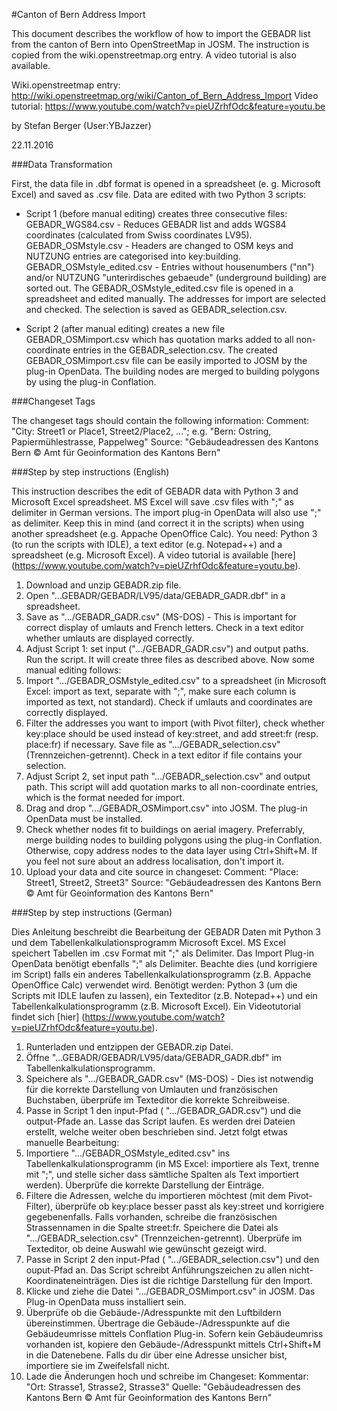 #Canton of Bern Address Import

This document describes the workflow of how to import the GEBADR list from the canton of Bern into OpenStreetMap in JOSM. The instruction is copied from the wiki.openstreetmap.org entry. A video tutorial is also available.

Wiki.openstreetmap entry: http://wiki.openstreetmap.org/wiki/Canton_of_Bern_Address_Import
Video tutorial: https://www.youtube.com/watch?v=pieUZrhfOdc&feature=youtu.be

by Stefan Berger (User:YBJazzer)

22.11.2016


###Data Transformation

First, the data file in .dbf format is opened in a spreadsheet (e. g. Microsoft Excel) and saved as .csv file. Data are edited with two Python 3 scripts: 

- Script 1 (before manual editing) creates three consecutive files: 
GEBADR_WGS84.csv - Reduces GEBADR list and adds WGS84 coordinates (calculated from Swiss coordinates LV95). 
GEBADR_OSMstyle.csv - Headers are changed to OSM keys and NUTZUNG entries are categorised into key:building. 
GEBADR_OSMstyle_edited.csv - Entries without housenumbers ("nn") and/or NUTZUNG "unterirdisches gebaeude" (underground building) are sorted out. 
The GEBADR_OSMstyle_edited.csv file is opened in a spreadsheet and edited manually. The addresses for import are selected and checked. The selection is saved as GEBADR_selection.csv. 

- Script 2 (after manual editing) creates a new file GEBADR_OSMimport.csv which has quotation marks added to all non-coordinate entries in the GEBADR_selection.csv. 
The created GEBADR_OSMimport.csv file can be easily imported to JOSM by the plug-in OpenData. The building nodes are merged to building polygons by using the plug-in Conflation. 

###Changeset Tags

The changeset tags should contain the following information:
Comment: "City: Street1 or Place1, Street2/Place2, ..."; e.g. "Bern: Ostring, Papiermühlestrasse, Pappelweg"
Source: "Gebäudeadressen des Kantons Bern © Amt für Geoinformation des Kantons Bern" 


###Step by step instructions (English)

This instruction describes the edit of GEBADR data with Python 3 and Microsoft Excel spreadsheet. MS Excel will save .csv files with ";" as delimiter in German versions. The import plug-in OpenData will also use ";" as delimiter. Keep this in mind (and correct it in the scripts) when using another spreadsheet (e.g. Appache OpenOffice Calc). 
You need: Python 3 (to run the scripts with IDLE), a text editor (e.g. Notepad++) and a spreadsheet (e.g. Microsoft Excel). 
A video tutorial is available [here] (https://www.youtube.com/watch?v=pieUZrhfOdc&feature=youtu.be). 

1. Download and unzip GEBADR.zip file. 
2. Open "...GEBADR/GEBADR/LV95/data/GEBADR_GADR.dbf" in a spreadsheet. 
3. Save as ".../GEBADR_GADR.csv" (MS-DOS) - This is important for correct display of umlauts and French letters. Check in a text editor whether umlauts are displayed correctly. 
4. Adjust Script 1: set input (".../GEBADR_GADR.csv") and output paths. Run the script. It will create three files as described above. 
Now some manual editing follows: 
5. Import ".../GEBADR_OSMstyle_edited.csv" to a spreadsheet (in Microsoft Excel: import as text, separate with ";", make sure each column is imported as text, not standard). Check if umlauts and coordinates are correctly displayed. 
6. Filter the addresses you want to import (with Pivot filter), check whether key:place should be used instead of key:street, and add street:fr (resp. place:fr) if necessary. Save file as ".../GEBADR_selection.csv" (Trennzeichen-getrennt). Check in a text editor if file contains your selection. 
7. Adjust Script 2, set input path ".../GEBADR_selection.csv" and output path. This script will add quotation marks to all non-coordinate entries, which is the format needed for import. 
8. Drag and drop ".../GEBADR_OSMimport.csv" into JOSM. The plug-in OpenData must be installed. 
9. Check whether nodes fit to buildings on aerial imagery. Preferrably, merge building nodes to building polygons using the plug-in Conflation. Otherwise, copy address nodes to the data layer using Ctrl+Shift+M. If you feel not sure about an address localisation, don't import it. 
10. Upload your data and cite source in changeset: 
Comment: "Place: Street1, Street2, Street3" 
Source: "Gebäudeadressen des Kantons Bern © Amt für Geoinformation des Kantons Bern" 


###Step by step instructions (German)

Dies Anleitung beschreibt die Bearbeitung der GEBADR Daten mit Python 3 und dem Tabellenkalkulationsprogramm Microsoft Excel. MS Excel speichert Tabellen im .csv Format mit ";" als Delimiter. Das Import Plug-in OpenData benötigt ebenfalls ";" als Delimiter. Beachte dies (und korrigiere im Script) falls ein anderes Tabellenkalkulationsprogramm (z.B. Appache OpenOffice Calc) verwendet wird. 
Benötigt werden: Python 3 (um die Scripts mit IDLE laufen zu lassen), ein Texteditor (z.B. Notepad++) und ein Tabellenkalkulationsprogramm (z.B. Microsoft Excel). 
Ein Videotutorial findet sich [hier] (https://www.youtube.com/watch?v=pieUZrhfOdc&feature=youtu.be). 

1. Runterladen und entzippen der GEBADR.zip Datei. 
2. Öffne "...GEBADR/GEBADR/LV95/data/GEBADR_GADR.dbf" im Tabellenkalkulationsprogramm. 
3. Speichere als ".../GEBADR_GADR.csv" (MS-DOS) - Dies ist notwendig für die korrekte Darstellung von Umlauten und französischen Buchstaben, überprüfe im Texteditor die korrekte Schreibweise. 
4. Passe in Script 1 den input-Pfad ( ".../GEBADR_GADR.csv") und die output-Pfade an. Lasse das Script laufen. Es werden drei Dateien erstellt, welche weiter oben beschrieben sind. 
Jetzt folgt etwas manuelle Bearbeitung: 
5. Importiere ".../GEBADR_OSMstyle_edited.csv" ins Tabellenkalkulationsprogramm (in MS Excel: importiere als Text, trenne mit ";", und stelle sicher dass sämtliche Spalten als Text importiert werden). Überprüfe die korrekte Darstellung der Einträge. 
6. Filtere die Adressen, welche du importieren möchtest (mit dem Pivot-Filter), überprüfe ob key:place besser passt als key:street und korrigiere gegebenenfalls. Falls vorhanden, schreibe die französischen Strassennamen in die Spalte street:fr. Speichere die Datei als ".../GEBADR_selection.csv" (Trennzeichen-getrennt). Überprüfe im Texteditor, ob deine Auswahl wie gewünscht gezeigt wird. 
7. Passe in Script 2 den input-Pfad ( ".../GEBADR_selection.csv") und den ouput-Pfad an. Das Script schreibt Anführungszeichen zu allen nicht-Koordinateneinträgen. Dies ist die richtige Darstellung für den Import. 
8. Klicke und ziehe die Datei ".../GEBADR_OSMimport.csv" in JOSM. Das Plug-in OpenData muss installiert sein. 
9. Überprüfe ob die Gebäude-/Adresspunkte mit den Luftbildern übereinstimmen. Übertrage die Gebäude-/Adresspunkte auf die Gebäudeumrisse mittels Conflation Plug-in. Sofern kein Gebäudeumriss vorhanden ist, kopiere den Gebäude-/Adresspunkt mittels Ctrl+Shift+M in die Datenebene. Falls du dir über eine Adresse unsicher bist, importiere sie im Zweifelsfall nicht. 
10. Lade die Änderungen hoch und schreibe im Changeset: 
Kommentar: "Ort: Strasse1, Strasse2, Strasse3" 
Quelle: "Gebäudeadressen des Kantons Bern © Amt für Geoinformation des Kantons Bern"
